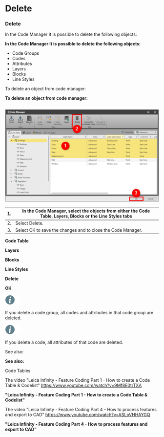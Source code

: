 # Delete

### Delete

In the Code Manager It is possible to delete the following objects:

**In the Code Manager It is possible to delete the following objects:**

- Code Groups
- Codes
- Attributes
- Layers
- Blocks
- Line Styles

To delete an object from code manager:

**To delete an object from code manager:**

|  |  |
| --- | --- |

![Image](graphics/00815692.jpg)

| 1. | In the Code Manager, select the objects from either the Code Table, Layers, Blocks or the Line Styles tabs |
| --- | --- |
| 2. | Select Delete. |
| 3. | Select OK to save the changes and to close the Code Manager. |

**Code Table**

**Layers**

**Blocks**

**Line Styles**

**Delete**

**OK**

![Image](./data/icons/note.gif)

If you delete a code group, all codes and attributes in that code group are deleted.

![Image](./data/icons/note.gif)

If you delete a code, all attributes of that code are deleted.

See also:

**See also:**

Code Tables

The video "Leica Infinity - Feature Coding Part 1 - How to create a Code Table & Codelist" https://www.youtube.com/watch?v=9Mf8E0trTXA

**"Leica Infinity - Feature Coding Part 1 - How to create a Code Table & Codelist"**

The video "Leica Infinity - Feature Coding Part 4 - How to process features and export to CAD" https://www.youtube.com/watch?v=ASLoVHHAYGQ

**"Leica Infinity - Feature Coding Part 4 - How to process features and export to CAD"**

